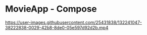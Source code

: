 # MovieApp - Compose

https://user-images.githubusercontent.com/25431838/132241047-38222838-0029-42b8-8de0-05e597d92d2b.mp4


